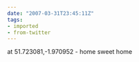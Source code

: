 ```yaml
---
date: "2007-03-31T23:45:11Z"
tags:
- imported
- from-twitter
---
```

at 51.723081,-1.970952 - home sweet home
